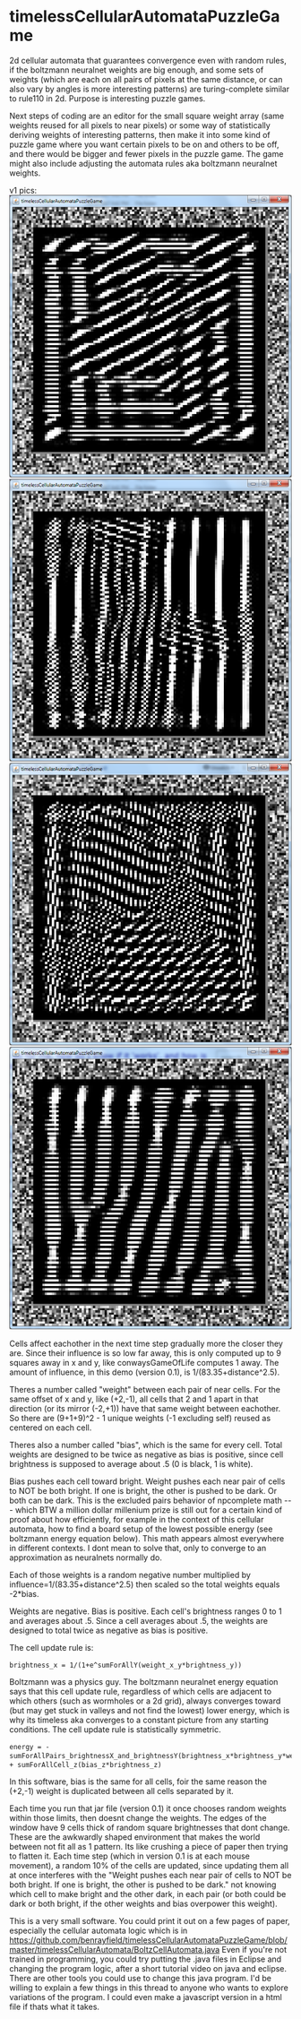 # timelessCellularAutomataPuzzleGame
2d cellular automata that guarantees convergence even with random rules, if the boltzmann neuralnet weights are big enough, and some sets of weights (which are each on all pairs of pixels at the same distance, or can also vary by angles is more interesting patterns) are turing-complete similar to rule110 in 2d. Purpose is interesting puzzle games.

Next steps of coding are an editor for the small square weight array (same weights reused for all pixels to near pixels) or some way of statistically deriving weights of interesting patterns, then make it into some kind of puzzle game where you want certain pixels to be on and others to be off, and there would be bigger and fewer pixels in the puzzle game. The game might also include adjusting the automata rules aka boltzmann neuralnet weights.

v1 pics:
<img src="https://raw.githubusercontent.com/benrayfield/timelessCellularAutomataPuzzleGame/master/pics/timelessCellularAutomata_0.1_doubleClickToRun_or_unzipToGetSourceCode.jar.pic1.png"/>
<img src="https://raw.githubusercontent.com/benrayfield/timelessCellularAutomataPuzzleGame/master/pics/timelessCellularAutomata_0.1_doubleClickToRun_or_unzipToGetSourceCode.jar.pic2.png"/>
<img src="https://raw.githubusercontent.com/benrayfield/timelessCellularAutomataPuzzleGame/master/pics/timelessCellularAutomata_0.1_doubleClickToRun_or_unzipToGetSourceCode.jar.pic3.png"/>
<img src="https://raw.githubusercontent.com/benrayfield/timelessCellularAutomataPuzzleGame/master/pics/timelessCellularAutomata_0.1_doubleClickToRun_or_unzipToGetSourceCode.jar.pic4.png"/>

Cells affect eachother in the next time step gradually more the closer they are. Since their influence is so low far away, this is only computed up to 9 squares away in x and y, like conwaysGameOfLife computes 1 away. The amount of influence, in this demo (version 0.1), is  1/(83.35+distance^2.5).

Theres a number called "weight" between each pair of near cells. For the same offset of x and y, like (+2,-1), all cells that 2 and 1 apart in that direction (or its mirror (-2,+1)) have that same weight between eachother. So there are (9+1+9)^2 - 1 unique weights (-1 excluding self) reused as centered on each cell.

Theres also a number called "bias", which is the same for every cell. Total weights are designed to be twice as negative as bias is positive, since cell brightness is supposed to average about .5 (0 is black, 1 is white).

Bias pushes each cell toward bright. Weight pushes each near pair of cells to NOT be both bright. If one is bright, the other is pushed to be dark. Or both can be dark. This is the excluded pairs behavior of npcomplete math --- which BTW a million dollar millenium prize is still out for a certain kind of proof about how efficiently, for example in the context of this cellular automata, how to find a board setup of the lowest possible energy (see boltzmann energy equation below). This math appears almost everywhere in different contexts. I dont mean to solve that, only to converge to an approximation as neuralnets normally do.

Each of those weights is a random negative number multiplied by influence=1/(83.35+distance^2.5) then scaled so the total weights equals -2*bias.

Weights are negative. Bias is positive. Each cell's brightness ranges 0 to 1 and averages about .5. Since a cell averages about .5, the weights are designed to total twice as negative as bias is positive.

The cell update rule is:

    brightness_x = 1/(1+e^sumForAllY(weight_x_y*brightness_y))

Boltzmann was a physics guy. The boltzmann neuralnet energy equation says that this cell update rule, regardless of which cells are adjacent to which others (such as wormholes or a 2d grid), always converges toward (but may get stuck in valleys and not find the lowest) lower energy, which is why its timeless aka converges to a constant picture from any starting conditions. The cell update rule is statistically symmetric.

    energy = -sumForAllPairs_brightnessX_and_brightnessY(brightness_x*brightness_y*weight_x_y) + sumForAllCell_z(bias_z*brightness_z)

In this software, bias is the same for all cells, foir the same reason the (+2,-1) weight is duplicated between all cells separated by it.

Each time you run that jar file (version 0.1) it once chooses random weights within those limits, then doesnt change the weights. The edges of the window have 9 cells thick of random square brightnesses that dont change. These are the awkwardly shaped environment that makes the world between not fit all as 1 pattern. Its like crushing a piece of paper then trying to flatten it. Each time step (which in version 0.1 is at each mouse movement), a random 10% of the cells are updated, since updating them all at once interferes with the "Weight pushes each near pair of cells to NOT be both bright. If one is bright, the other is pushed to be dark." not knowing which cell to make bright and the other dark, in each pair (or both could be dark or both bright, if the other weights and bias overpower this weight).

This is a very small software. You could print it out on a few pages of paper, especially the cellular automata logic which is in https://github.com/benrayfield/timelessCellularAutomataPuzzleGame/blob/master/timelessCellularAutomata/BoltzCellAutomata.java Even if you're not trained in programming, you could try putting the .java files in Eclipse and changing the program logic, after a short tutorial video on java and eclipse. There are other tools you could use to change this java program. I'd be willing to explain a few things in this thread to anyone who wants to explore variations of the program. I could even make a javascript version in a html file if thats what it takes.
